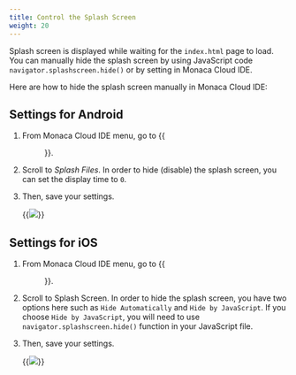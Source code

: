 ```yaml
---
title: Control the Splash Screen
weight: 20
---
```


Splash screen is displayed while waiting for the `index.html` page to
load. You can manually hide the splash screen by using JavaScript code
`navigator.splashscreen.hide()` or by setting in Monaca Cloud IDE.

Here are how to hide the splash screen manually in Monaca Cloud IDE:

## Settings for Android

1.  From Monaca Cloud IDE menu, go to {{<menu menu1="Config" menu2="Android App Settings">}}.
2.  Scroll to *Splash Files*. In order to hide (disable) the splash screen, you can set the display time to `0`.
3.  Then, save your settings.

    {{<img src="/images/tips/splashScreen/1.png">}}

## Settings for iOS

1.  From Monaca Cloud IDE menu, go to {{<menu menu1="Config" menu2="iOS App Settings">}}.
2.  Scroll to Splash Screen. In order to hide the splash screen, you have two options here such as `Hide Automatically` and `Hide by JavaScript`. If you choose `Hide by JavaScript`, you will need to use `navigator.splashscreen.hide()` function in your JavaScript file.
3.  Then, save your settings.

    {{<img src="/images/tips/splashScreen/2.png">}}
